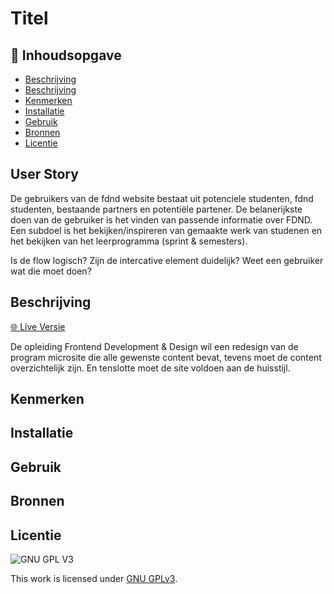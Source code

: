 # Titel
<!-- Geef je project een titel en schrijf in één zin wat het is -->

## 📙 Inhoudsopgave
  * [Beschrijving](#beschrijving)
  * [Beschrijving](#beschrijving)
  * [Kenmerken](#kenmerken)
  * [Installatie](#installatie)
  * [Gebruik](#gebruik)
  * [Bronnen](#bronnen)
  * [Licentie](#licentie)

## User Story
De gebruikers van de fdnd website bestaat uit potenciele studenten, fdnd studenten, bestaande partners en potentiële partener. De belanerijkste doen van de gebruiker is het vinden van passende informatie over FDND. Een subdoel is het bekijken/inspireren van gemaakte werk van studenen en het bekijken van het leerprogramma (sprint & semesters).

Is de flow logisch?
Zijn de intercative element duidelijk?
Weet een gebruiker wat die moet doen?
## Beschrijving
[🌐 Live Versie](https://testassistent.student.fdnd.nl/)

De opleiding Frontend Development & Design wil een redesign van de program microsite die alle gewenste content bevat, tevens moet de content overzichtelijk zijn. En tenslotte moet de site voldoen aan de huisstijl.


<!-- In de Beschrijving staat hoe je project er uit ziet, hoe het werkt en wat je er mee kan. -->
<!-- Voeg een mooie poster visual toe 📸 -->
<!-- Voeg een link toe naar Github Pages 🌐-->

## Kenmerken
<!-- Bij Kenmerken staat welke technieken zijn gebruikt en hoe. Wat is de HTML structuur? Wat zijn de belangrijkste dingen in CSS? Wat is er met Javascript gedaan en hoe? Misschien heb je een framwork of library gebruikt? -->

## Installatie

## Gebruik

## Bronnen

## Licentie

![GNU GPL V3](https://www.gnu.org/graphics/gplv3-127x51.png)

This work is licensed under [GNU GPLv3](./LICENSE).
